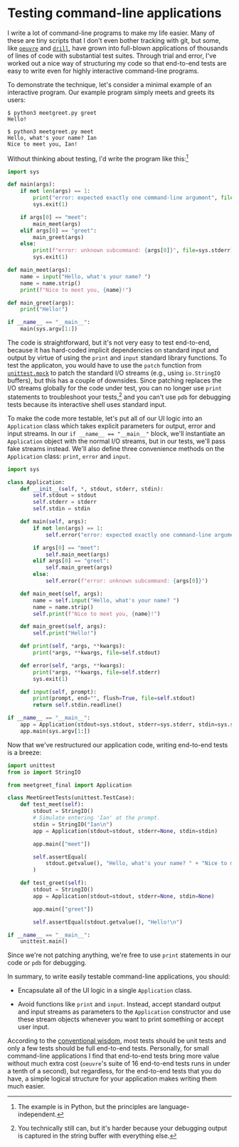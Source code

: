 # Testing command-line applications
I write a lot of command-line programs to make my life easier. Many of these are tiny scripts that I don't even bother tracking with git, but some, like [`oeuvre`](https://github.com/iafisher/oeuvre/) and [`drill`](https://github.com/iafisher/drill/), have grown into full-blown applications of thousands of lines of code with substantial test suites. Through trial and error, I've worked out a nice way of structuring my code so that end-to-end tests are easy to write even for highly interactive command-line programs.

To demonstrate the technique, let's consider a minimal example of an interactive program. Our example program simply meets and greets its users:

```shell
$ python3 meetgreet.py greet
Hello!

$ python3 meetgreet.py meet
Hello, what's your name? Ian
Nice to meet you, Ian!
```

Without thinking about testing, I'd write the program like this:[^language]

```python
import sys

def main(args):
    if not len(args) == 1:
        print("error: expected exactly one command-line argument", file=sys.stderr)
        sys.exit(1)

    if args[0] == "meet":
        main_meet(args)
    elif args[0] == "greet":
        main_greet(args)
    else:
        print(f"error: unknown subcommand: {args[0]}", file=sys.stderr)
        sys.exit(1)

def main_meet(args):
    name = input("Hello, what's your name? ")
    name = name.strip()
    print(f"Nice to meet you, {name}!")

def main_greet(args):
    print("Hello!")

if __name__ == "__main__":
    main(sys.argv[1:])
```

The code is straightforward, but it's not very easy to test end-to-end, because it has hard-coded implicit dependencies on standard input and output by virtue of using the `print` and `input` standard library functions. To test the applicaton, you would have to use the `patch` function from [`unittest.mock`](https://docs.python.org/3/library/unittest.mock.html) to patch the standard I/O streams (e.g., using `io.StringIO` buffers), but this has a couple of downsides. Since patching replaces the I/O streams globally for the code under test, you can no longer use `print` statements to troubleshoot your tests,[^patch-print] and you can't use `pdb` for debugging tests because its interactive shell uses standard input.

To make the code more testable, let's put all of our UI logic into an `Application` class which takes explicit parameters for output, error and input streams. In our `if __name__ == "__main__"` block, we'll instantiate an `Application` object with the normal I/O streams, but in our tests, we'll pass fake streams instead. We'll also define three convenience methods on the `Application` class: `print`, `error` and `input`.

```python
import sys

class Application:
    def __init__(self, *, stdout, stderr, stdin):
        self.stdout = stdout
        self.stderr = stderr
        self.stdin = stdin

    def main(self, args):
        if not len(args) == 1:
            self.error("error: expected exactly one command-line argument")

        if args[0] == "meet":
            self.main_meet(args)
        elif args[0] == "greet":
            self.main_greet(args)
        else:
            self.error(f"error: unknown subcommand: {args[0]}")

    def main_meet(self, args):
        name = self.input("Hello, what's your name? ")
        name = name.strip()
        self.print(f"Nice to meet you, {name}!")

    def main_greet(self, args):
        self.print("Hello!")

    def print(self, *args, **kwargs):
        print(*args, **kwargs, file=self.stdout)

    def error(self, *args, **kwargs):
        print(*args, **kwargs, file=self.stderr)
        sys.exit(1)

    def input(self, prompt):
        print(prompt, end="", flush=True, file=self.stdout)
        return self.stdin.readline()

if __name__ == "__main__":
    app = Application(stdout=sys.stdout, stderr=sys.stderr, stdin=sys.stdin)
    app.main(sys.argv[1:])
```

Now that we've restructured our application code, writing end-to-end tests is a breeze:

```python
import unittest
from io import StringIO

from meetgreet_final import Application

class MeetGreetTests(unittest.TestCase):
    def test_meet(self):
        stdout = StringIO()
        # Simulate entering 'Ian' at the prompt.
        stdin = StringIO("Ian\n")
        app = Application(stdout=stdout, stderr=None, stdin=stdin)

        app.main(["meet"])

        self.assertEqual(
            stdout.getvalue(), "Hello, what's your name? " + "Nice to meet you, Ian!\n"
        )

    def test_greet(self):
        stdout = StringIO()
        app = Application(stdout=stdout, stderr=None, stdin=None)

        app.main(["greet"])

        self.assertEqual(stdout.getvalue(), "Hello!\n")

if __name__ == "__main__":
    unittest.main()
```

Since we're not patching anything, we're free to use `print` statements in our code or `pdb` for debugging.

In summary, to write easily testable command-line applications, you should:

- Encapsulate all of the UI logic in a single `Application` class.

- Avoid functions like `print` and `input`. Instead, accept standard output and input streams as parameters to the `Application` constructor and use these stream objects whenever you want to print something or accept user input.

According to the [conventional wisdom](https://martinfowler.com/articles/practical-test-pyramid.html), most tests should be unit tests and only a few tests should be full end-to-end tests. Personally, for small command-line applications I find that end-to-end tests bring more value without much extra cost (`oeuvre`'s suite of 16 end-to-end tests runs in under a tenth of a second), but regardless, for the end-to-end tests that you do have, a simple logical structure for your application makes writing them much easier.


[^language]: The example is in Python, but the principles are language-independent.

[^patch-print]: You technically still can, but it's harder because your debugging output is captured in the string buffer with everything else.
